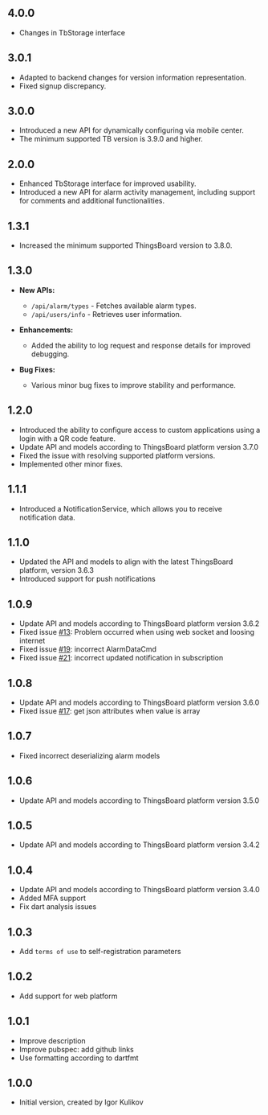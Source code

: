 ## 4.0.0
- Changes in TbStorage interface

## 3.0.1

- Adapted to backend changes for version information representation.
- Fixed signup discrepancy.

## 3.0.0

- Introduced a new API for dynamically configuring via mobile center.
- The minimum supported TB version is 3.9.0 and higher.

## 2.0.0

- Enhanced TbStorage interface for improved usability.
- Introduced a new API for alarm activity management, including support for comments and additional functionalities.

## 1.3.1

- Increased the minimum supported ThingsBoard version to 3.8.0.

## 1.3.0

- **New APIs:**
    - `/api/alarm/types` - Fetches available alarm types.
    - `/api/users/info` - Retrieves user information.

- **Enhancements:**
    - Added the ability to log request and response details for improved debugging.

- **Bug Fixes:**
    - Various minor bug fixes to improve stability and performance.

## 1.2.0

- Introduced the ability to configure access to custom applications using a login with a QR code feature.
- Update API and models according to ThingsBoard platform version 3.7.0
- Fixed the issue with resolving supported platform versions.
- Implemented other minor fixes.

## 1.1.1

- Introduced a NotificationService, which allows you to receive notification data. 

## 1.1.0

- Updated the API and models to align with the latest ThingsBoard platform, version 3.6.3
- Introduced support for push notifications

## 1.0.9

- Update API and models according to ThingsBoard platform version 3.6.2
- Fixed issue [#13](https://github.com/thingsboard/dart_thingsboard_client/issues/13): Problem occurred when using web socket and loosing internet
- Fixed issue [#19](https://github.com/thingsboard/dart_thingsboard_client/issues/19): incorrect AlarmDataCmd
- Fixed issue [#21](https://github.com/thingsboard/dart_thingsboard_client/issues/21): incorrect updated notification in subscription

## 1.0.8

- Update API and models according to ThingsBoard platform version 3.6.0
- Fixed issue [#17](https://github.com/thingsboard/dart_thingsboard_client/issues/17): get json attributes when value is array

## 1.0.7

- Fixed incorrect deserializing alarm models

## 1.0.6

- Update API and models according to ThingsBoard platform version 3.5.0

## 1.0.5

- Update API and models according to ThingsBoard platform version 3.4.2

## 1.0.4

- Update API and models according to ThingsBoard platform version 3.4.0
- Added MFA support
- Fix dart analysis issues

## 1.0.3

- Add `terms of use` to self-registration parameters 

## 1.0.2

- Add support for web platform

## 1.0.1

- Improve description
- Improve pubspec: add github links
- Use formatting according to dartfmt

## 1.0.0

- Initial version, created by Igor Kulikov
